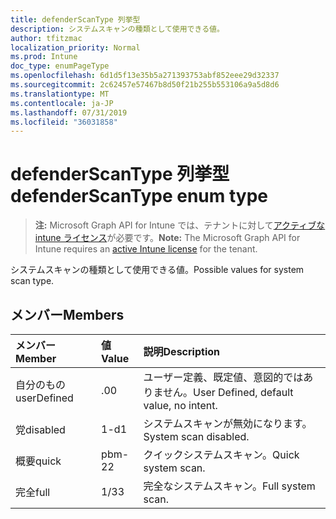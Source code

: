 ```yaml
---
title: defenderScanType 列挙型
description: システムスキャンの種類として使用できる値。
author: tfitzmac
localization_priority: Normal
ms.prod: Intune
doc_type: enumPageType
ms.openlocfilehash: 6d1d5f13e35b5a271393753abf852eee29d32337
ms.sourcegitcommit: 2c62457e57467b8d50f21b255b553106a9a5d8d6
ms.translationtype: MT
ms.contentlocale: ja-JP
ms.lasthandoff: 07/31/2019
ms.locfileid: "36031858"
---
```

# <a name="defenderscantype-enum-type"></a><span data-ttu-id="9a1fd-103">defenderScanType 列挙型</span><span class="sxs-lookup"><span data-stu-id="9a1fd-103">defenderScanType enum type</span></span>

> <span data-ttu-id="9a1fd-104">**注:** Microsoft Graph API for Intune では、テナントに対して[アクティブな intune ライセンス](https://go.microsoft.com/fwlink/?linkid=839381)が必要です。</span><span class="sxs-lookup"><span data-stu-id="9a1fd-104">**Note:** The Microsoft Graph API for Intune requires an [active Intune license](https://go.microsoft.com/fwlink/?linkid=839381) for the tenant.</span></span>

<span data-ttu-id="9a1fd-105">システムスキャンの種類として使用できる値。</span><span class="sxs-lookup"><span data-stu-id="9a1fd-105">Possible values for system scan type.</span></span>

## <a name="members"></a><span data-ttu-id="9a1fd-106">メンバー</span><span class="sxs-lookup"><span data-stu-id="9a1fd-106">Members</span></span>
|<span data-ttu-id="9a1fd-107">メンバー</span><span class="sxs-lookup"><span data-stu-id="9a1fd-107">Member</span></span>|<span data-ttu-id="9a1fd-108">値</span><span class="sxs-lookup"><span data-stu-id="9a1fd-108">Value</span></span>|<span data-ttu-id="9a1fd-109">説明</span><span class="sxs-lookup"><span data-stu-id="9a1fd-109">Description</span></span>|
|:---|:---|:---|
|<span data-ttu-id="9a1fd-110">自分のもの</span><span class="sxs-lookup"><span data-stu-id="9a1fd-110">userDefined</span></span>|<span data-ttu-id="9a1fd-111">.0</span><span class="sxs-lookup"><span data-stu-id="9a1fd-111">0</span></span>|<span data-ttu-id="9a1fd-112">ユーザー定義、既定値、意図的ではありません。</span><span class="sxs-lookup"><span data-stu-id="9a1fd-112">User Defined, default value, no intent.</span></span>|
|<span data-ttu-id="9a1fd-113">党</span><span class="sxs-lookup"><span data-stu-id="9a1fd-113">disabled</span></span>|<span data-ttu-id="9a1fd-114">1-d</span><span class="sxs-lookup"><span data-stu-id="9a1fd-114">1</span></span>|<span data-ttu-id="9a1fd-115">システムスキャンが無効になります。</span><span class="sxs-lookup"><span data-stu-id="9a1fd-115">System scan disabled.</span></span>|
|<span data-ttu-id="9a1fd-116">概要</span><span class="sxs-lookup"><span data-stu-id="9a1fd-116">quick</span></span>|<span data-ttu-id="9a1fd-117">pbm-2</span><span class="sxs-lookup"><span data-stu-id="9a1fd-117">2</span></span>|<span data-ttu-id="9a1fd-118">クイックシステムスキャン。</span><span class="sxs-lookup"><span data-stu-id="9a1fd-118">Quick system scan.</span></span>|
|<span data-ttu-id="9a1fd-119">完全</span><span class="sxs-lookup"><span data-stu-id="9a1fd-119">full</span></span>|<span data-ttu-id="9a1fd-120">1/3</span><span class="sxs-lookup"><span data-stu-id="9a1fd-120">3</span></span>|<span data-ttu-id="9a1fd-121">完全なシステムスキャン。</span><span class="sxs-lookup"><span data-stu-id="9a1fd-121">Full system scan.</span></span>|




